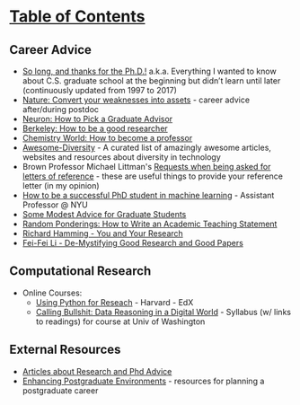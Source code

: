 # [Table of Contents](/Phd-Resources)

## Career Advice

  * [So long, and thanks for the Ph.D.!](https://www.cs.unc.edu/~azuma/hitch4.html) a.k.a. Everything I wanted to know about C.S. graduate school at the beginning but didn’t learn until later (continuously updated from 1997 to 2017)
  * [Nature: Convert your weaknesses into assets](https://www.nature.com/articles/d41586-018-04162-9) - career advice after/during postdoc
  * <a href="http://www.cell.com/neuron/abstract/S0896-6273(13)00907-0">Neuron: How to Pick a Graduate Advisor</a>
  * [Berkeley: How to be a good researcher](https://drive.google.com/file/d/0Bzis5MXW83vCVUpIMDRVTm5CcHc/view )
  * [Chemistry World: How to become a professor](https://www.chemistryworld.com/careers/how-to-become-a-professor/3008605.article)
  * [Awesome-Diversity](https://github.com/folkswhocode/awesome-diversity) - A curated list of amazingly awesome articles, websites and resources about diversity in technology
  * Brown Professor Michael Littman's [Requests when being asked for letters of reference](http://cs.brown.edu/~mlittman/etc/review-guidelines) - these are useful things to provide your reference letter (in my opinion)
  * [How to be a successful PhD student in machine learning](https://medium.com/@krzysztofgeras/a-personal-advice-on-how-to-be-a-successful-phd-student-in-machine-learning-279284e283c8) - Assistant Professor @ NYU
  * [Some Modest Advice for Graduate Students](http://stearnslab.yale.edu/some-modest-advice-graduate-students)
  * [Random Ponderings: How to Write an Academic Teaching Statement](http://yyue.blogspot.com/2016/12/how-to-write-academic-teaching-statement.html)
  * [Richard Hamming - You and Your Research](http://roseyu.com/prospective.html)
  * [Fei-Fei Li - De-Mystifying Good Research and Good Papers](https://bigaidream.gitbooks.io/tech-blog/content/2014/de-mystifying-good-research.html)

## Computational Research
  
  * Online Courses:
    * [Using Python for Reseach](https://www.edx.org/course/using-python-research-harvardx-ph526x-0) - Harvard - EdX 
    * [Calling Bullshit: Data Reasoning in a Digital World](http://callingbullshit.org/syllabus.html) - Syllabus (w/ links to readings) for course at Univ of Washington


## External Resources

  * [Articles about Research and Phd Advice](https://github.com/smilli/research-advice)
  * [Enhancing Postgraduate Environments](http://postgradenvironments.com/) - resources for planning a postgraduate career

